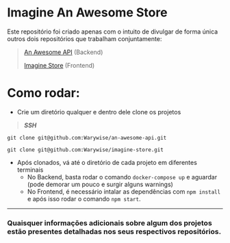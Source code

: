 # Imagine An Awesome Store

Este repositório foi criado apenas com o intuito de divulgar de forma única outros dois repositórios que trabalham conjuntamente:

> [An Awesome API](https://github.com/Warywise/an-awesome-api) (Backend)
> 
> [Imagine Store](https://github.com/Warywise/imagine-store) (Frontend)

# Como rodar:
- Crie um diretório qualquer e dentro dele clone os projetos
> **_SSH_**
```
git clone git@github.com:Warywise/an-awesome-api.git
```
```
git clone git@github.com:Warywise/imagine-store.git
```

- Após clonados, vá até o diretório de cada projeto em diferentes terminais
  - No Backend, basta rodar o comando `docker-compose up` e aguardar (pode demorar um pouco e surgir alguns warnings)
  - No Frontend, é necessário intalar as dependências com `npm install` e após isso rodar o comando `npm start`.

---
### Quaisquer informações adicionais sobre algum dos projetos estão presentes detalhadas nos seus respectivos repositórios.
